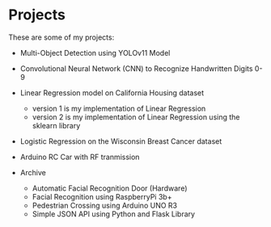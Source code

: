 # Projects

These are some of my projects: 
- Multi-Object Detection using YOLOv11 Model
- Convolutional Neural Network (CNN) to Recognize Handwritten Digits 0-9
- Linear Regression model on California Housing dataset
    - version 1 is my implementation of Linear Regression
    - version 2 is my implementation of Linear Regression using the sklearn library
- Logistic Regression on the Wisconsin Breast Cancer dataset
- Arduino RC Car with RF tranmission

- Archive
    - Automatic Facial Recognition Door (Hardware)
    - Facial Recognition using RaspberryPi 3b+
    - Pedestrian Crossing using Arduino UNO R3
    - Simple JSON API using Python and Flask Library
